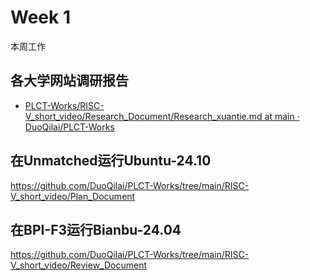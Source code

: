 # Week 1

本周工作

## 各大学网站调研报告

- [PLCT-Works/RISC-V_short_video/Research_Document/Research_xuantie.md at main · DuoQilai/PLCT-Works](https://github.com/DuoQilai/PLCT-Works/blob/main/RISC-V_short_video/Research_Document/Research_xuantie.md)
## 在Unmatched运行Ubuntu-24.10

https://github.com/DuoQilai/PLCT-Works/tree/main/RISC-V_short_video/Plan_Document

## 在BPI-F3运行Bianbu-24.04

https://github.com/DuoQilai/PLCT-Works/tree/main/RISC-V_short_video/Review_Document